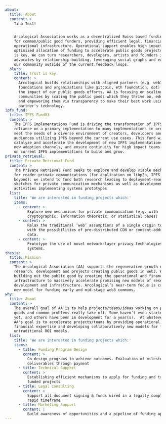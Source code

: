 ```yaml
---
about:
  title: About
  content: >
    Tina Test!


    Arcological Association works as a decentralized Swiss based funding vehicle
    for common/public good funders, providing efficient legal, financial and
    operational infrastructure. Operational support enables high impact/highly
    optimized allocation of funding to accelerate public goods projects. Trust
    is key. We can turn researchers, developers, artists and founders into
    advocates by relationship-building, leveraging social graphs and expanding
    our community outside of the current feedback loops.
  blurb:
    title: Trust is key.
    content: >
      Arcological builds relationships with aligned partners (e.g. web3
      foundations and organizations like gitcoin, eth foundation, dot) to expand
      the impact of our public goods efforts. AA is focusing on scaling
      communities by scaling the public goods which they thrive on, educating
      and empowering them via transparency to make their best work using our
      partner's technology.
ipfs_fund:
  title: IPFS Fund83
  content: >
    The IPFS Implementations Fund is driving the transformation of IPFS from
    reliance on a primary implementation to many implementations in order to
    meet the needs of a diverse environment of creators, developers and
    audiences utilizing IPFS beyond the current use cases. This fund will
    catalyze and accelerate the development of new IPFS implementations to serve
    new adoption channels, and ensure continuity for high impact teams working
    on current IPFS implementations to build and grow.
private_retrieval:
  title: Private Retrieval Fund
  content: >
    The Private Retrieval Fund seeks to explore and develop viable mechanisms
    for reader-private communications (for application on libp2p, IPFS and
    beyond): we intend to fund both research leading to deployment-ready design
    sketches for private communication mechanisms as well as development
    activities implementing systems prototypes.
  list:
    title: 'We are interested in funding projects which:'
    items:
      - content: >
          Explore new mechanisms for private communication (e.g. with
          cryptographic, information theoretic, or statistical bases)
      - content: >
          Relax the traditional ‘web’ assumptions of a single origin to engage
          with the possibilities of pre-distributed CDN or content-addressed
          data.
      - content: >
          Prototype the use of novel network-layer privacy technologies in real
          systems.
thesis:
  title: Mission
  content: >
    The Arcological Association (AA) supports the regenerative growth of
    research, development and projects creating public goods in web3. We are
    building out the public good by creating the operational and financial
    infrastructure to massively accelerate promising new models of research,
    development and infrastructure. Arcological’s near-term focus is creating a
    new model for funding early and mid-stage web3 commons.
why:
  title: About
  content: >
    The overall goal of AA is to help projects/teams/ideas working on public
    goods and common problems really take off. Some haven’t even started working
    yet, and others have been in development for a year(s).  At whatever stage,
    AA's goal is to accelerate projects/teams by providing operational,
    financial expertise and developing collaboratively new models for funding
    untraditional ROI models.
  list:
    title: 'We are interested in funding projects which:'
    items:
      - title: Funding Program Design
        content: >
          Co-design programs to achieve outcomes. Evaluation of milestones and
          deliverables through payment
      - title: Technical Support
        content: >
          Establishing efficient mechanisms to apply for funding and track prior
          funded projects
      - title: Legal Consulting
        content: >
          Support all document signing & funds wired in a legally compliant,
          rapid timeframe
      - title: Marketing Support
        content: |
          Build awareness of opportunities and a pipeline of funding applicants
---
```


